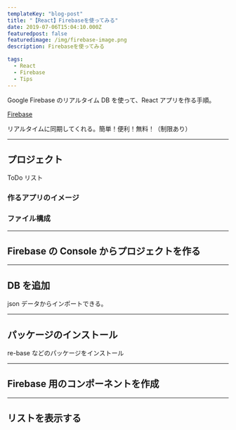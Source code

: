 ```yaml
---
templateKey: "blog-post"
title: "【React】Firebaseを使ってみる"
date: 2019-07-06T15:04:10.000Z
featuredpost: false
featuredimage: /img/firebase-image.png
description: Firebaseを使ってみる

tags:
  - React
  - Firebase
  - Tips
---
```


Google Firebase のリアルタイム DB を使って、React アプリを作る手順。

[Firebase](https://firebase.google.com/)

リアルタイムに同期してくれる。簡単！便利！無料！（制限あり）

---

## プロジェクト

ToDo リスト

### 作るアプリのイメージ

### ファイル構成

---

## Firebase の Console からプロジェクトを作る

---

## DB を追加

json データからインポートできる。

---

## パッケージのインストール

re-base などのパッケージをインストール

---

## Firebase 用のコンポーネントを作成

---

## リストを表示する
